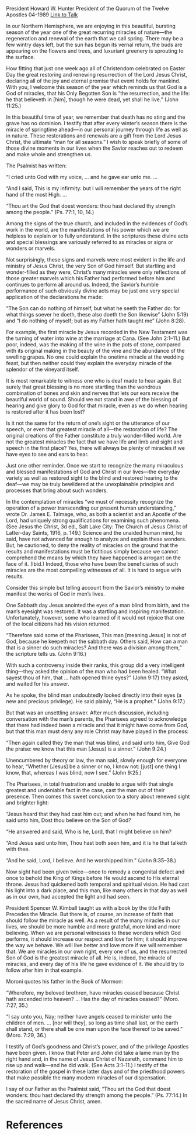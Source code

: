 President Howard W. Hunter
President of the Quorum of the Twelve Apostles
04-1989
[Link to Talk](https://www.churchofjesuschrist.org/study/general-conference/1989/04/the-god-that-doest-wonders?lang=eng)

In our Northern Hemisphere, we are enjoying in this beautiful, bursting season of the year one of the great recurring miracles of nature—the regeneration and renewal of the earth that we call spring. There may be a few wintry days left, but the sun has begun its vernal return, the buds are appearing on the flowers and trees, and luxuriant greenery is sprouting to the surface.

How fitting that just one week ago all of Christendom celebrated on Easter Day the great restoring and renewing resurrection of the Lord Jesus Christ, declaring all of the joy and eternal promise that event holds for mankind. With you, I welcome this season of the year which reminds us that God is a God of miracles, that his Only Begotten Son is “the resurrection, and the life: he that believeth in [him], though he were dead, yet shall he live.” (John 11:25.)

In this beautiful time of year, we remember that death has no sting and the grave has no dominion. I testify that after every winter’s season there is the miracle of springtime ahead—in our personal journey through life as well as in nature. These restorations and renewals are a gift from the Lord Jesus Christ, the ultimate “man for all seasons.” I wish to speak briefly of some of those divine moments in our lives when the Savior reaches out to redeem and make whole and strengthen us.

The Psalmist has written:

“I cried unto God with my voice, … and he gave ear unto me. …

“And I said, This is my infirmity: but I will remember the years of the right hand of the most High. …

“Thou art the God that doest wonders: thou hast declared thy strength among the people.” (Ps. 77:1, 10, 14.)

Among the signs of the true church, and included in the evidences of God’s work in the world, are the manifestations of his power which we are helpless to explain or to fully understand. In the scriptures these divine acts and special blessings are variously referred to as miracles or signs or wonders or marvels.

Not surprisingly, these signs and marvels were most evident in the life and ministry of Jesus Christ, the very Son of God himself. But startling and wonder-filled as they were, Christ’s many miracles were only reflections of those greater marvels which his Father had performed before him and continues to perform all around us. Indeed, the Savior’s humble performance of such obviously divine acts may be just one very special application of the declarations he made:

“The Son can do nothing of himself, but what he seeth the Father do: for what things soever he doeth, these also doeth the Son likewise” (John 5:19) and “I do nothing of myself; but as my Father hath taught me” (John 8:28).

For example, the first miracle by Jesus recorded in the New Testament was the turning of water into wine at the marriage at Cana. (See John 2:1–11.) But poor, indeed, was the making of the wine in the pots of stone, compared with its original making in the beauty of the vine and the abundance of the swelling grapes. No one could explain the onetime miracle at the wedding feast, but then neither could they explain the everyday miracle of the splendor of the vineyard itself.

It is most remarkable to witness one who is deaf made to hear again. But surely that great blessing is no more startling than the wondrous combination of bones and skin and nerves that lets our ears receive the beautiful world of sound. Should we not stand in awe of the blessing of hearing and give glory to God for that miracle, even as we do when hearing is restored after it has been lost?

Is it not the same for the return of one’s sight or the utterance of our speech, or even that greatest miracle of all—the restoration of life? The original creations of the Father constitute a truly wonder-filled world. Are not the greatest miracles the fact that we have life and limb and sight and speech in the first place? Yes, there will always be plenty of miracles if we have eyes to see and ears to hear.

Just one other reminder. Once we start to recognize the many miraculous and blessed manifestations of God and Christ in our lives—the everyday variety as well as restored sight to the blind and restored hearing to the deaf—we may be truly bewildered at the unexplainable principles and processes that bring about such wonders.

In the contemplation of miracles “we must of necessity recognize the operation of a power transcending our present human understanding,” wrote Dr. James E. Talmage, who, as both a scientist and an Apostle of the Lord, had uniquely strong qualifications for examining such phenomena. (See Jesus the Christ, 3d ed., Salt Lake City: The Church of Jesus Christ of Latter-day Saints, 1916, p. 149.) Science and the unaided human mind, he said, have not advanced far enough to analyze and explain these wonders. But, he cautioned, to deny the reality of miracles on the ground that the results and manifestations must be fictitious simply because we cannot comprehend the means by which they have happened is arrogant on the face of it. (Ibid.) Indeed, those who have been the beneficiaries of such miracles are the most compelling witnesses of all. It is hard to argue with results.

Consider this simple but telling account from the Savior’s ministry to make manifest the works of God in men’s lives.

One Sabbath day Jesus anointed the eyes of a man blind from birth, and the man’s eyesight was restored. It was a startling and inspiring manifestation. Unfortunately, however, some who learned of it would not rejoice that one of the local citizens had his vision returned.

“Therefore said some of the Pharisees, This man [meaning Jesus] is not of God, because he keepeth not the sabbath day. Others said, How can a man that is a sinner do such miracles? And there was a division among them,” the scripture tells us. (John 9:16.)

With such a controversy inside their ranks, this group did a very intelligent thing—they asked the opinion of the man who had been healed. “What sayest thou of him, that … hath opened thine eyes?” (John 9:17) they asked, and waited for his answer.

As he spoke, the blind man undoubtedly looked directly into their eyes (a new and precious privilege). He said plainly, “He is a prophet.” (John 9:17.)

But that was an unsettling answer. After much discussion, including conversation with the man’s parents, the Pharisees agreed to acknowledge that there had indeed been a miracle and that it might have come from God, but that this man must deny any role Christ may have played in the process:

“Then again called they the man that was blind, and said unto him, Give God the praise: we know that this man [Jesus] is a sinner.” (John 9:24.)

Unencumbered by theory or law, the man said, slowly enough for everyone to hear, “Whether [Jesus] be a sinner or no, I know not: [just] one thing I know, that, whereas I was blind, now I see.” (John 9:25.)

The Pharisees, in total frustration and unable to argue with that single greatest and undeniable fact in the case, cast the man out of their presence. Then comes this sweet conclusion to a story about renewed sight and brighter light:

“Jesus heard that they had cast him out; and when he had found him, he said unto him, Dost thou believe on the Son of God?

“He answered and said, Who is he, Lord, that I might believe on him?

“And Jesus said unto him, Thou hast both seen him, and it is he that talketh with thee.

“And he said, Lord, I believe. And he worshipped him.” (John 9:35–38.)

Now sight had been given twice—once to remedy a congenital defect and once to behold the King of Kings before He would ascend to His eternal throne. Jesus had quickened both temporal and spiritual vision. He had cast his light into a dark place, and this man, like many others in that day as well as in our own, had accepted the light and had seen.

President Spencer W. Kimball taught us with a book by the title Faith Precedes the Miracle. But there is, of course, an increase of faith that should follow the miracle as well. As a result of the many miracles in our lives, we should be more humble and more grateful, more kind and more believing. When we are personal witnesses to these wonders which God performs, it should increase our respect and love for him; it should improve the way we behave. We will live better and love more if we will remember that. We are miracles in our own right, every one of us, and the resurrected Son of God is the greatest miracle of all. He is, indeed, the miracle of miracles, and every day of his life he gave evidence of it. We should try to follow after him in that example.

Moroni quotes his father in the Book of Mormon:

“Wherefore, my beloved brethren, have miracles ceased because Christ hath ascended into heaven? … Has the day of miracles ceased?” (Moro. 7:27, 35.)

“I say unto you, Nay; neither have angels ceased to minister unto the children of men. … [nor will they], so long as time shall last, or the earth shall stand, or there shall be one man upon the face thereof to be saved.” (Moro. 7:29, 36.)

I testify of God’s goodness and Christ’s power, and of the privilege Apostles have been given. I know that Peter and John did take a lame man by the right hand and, in the name of Jesus Christ of Nazareth, command him to rise up and walk—and he did walk. (See Acts 3:1–11.) I testify of the restoration of the gospel in these latter days and of the priesthood powers that make possible the many modern miracles of our dispensation.

I say of our Father as the Psalmist said, “Thou art the God that doest wonders: thou hast declared thy strength among the people.” (Ps. 77:14.) In the sacred name of Jesus Christ, amen.

# References
